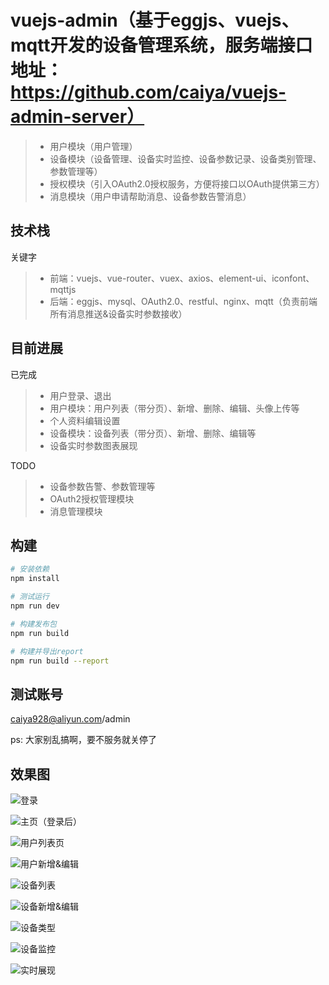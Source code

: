 # vuejs-admin（基于eggjs、vuejs、mqtt开发的设备管理系统，服务端接口地址：https://github.com/caiya/vuejs-admin-server）

> * 用户模块（用户管理）
> * 设备模块（设备管理、设备实时监控、设备参数记录、设备类别管理、参数管理等）
> * 授权模块（引入OAuth2.0授权服务，方便将接口以OAuth提供第三方）
> * 消息模块（用户申请帮助消息、设备参数告警消息）

## 技术栈

关键字

> * 前端：vuejs、vue-router、vuex、axios、element-ui、iconfont、mqttjs
> * 后端：eggjs、mysql、OAuth2.0、restful、nginx、mqtt（负责前端所有消息推送&设备实时参数接收）

## 目前进展

已完成

> * 用户登录、退出
> * 用户模块：用户列表（带分页）、新增、删除、编辑、头像上传等
> * 个人资料编辑设置
> * 设备模块：设备列表（带分页）、新增、删除、编辑等
> * 设备实时参数图表展现

TODO

> * 设备参数告警、参数管理等
> * OAuth2授权管理模块
> * 消息管理模块

## 构建

``` bash
# 安装依赖
npm install

# 测试运行
npm run dev

# 构建发布包
npm run build

# 构建并导出report
npm run build --report
```

## 测试账号

caiya928@aliyun.com/admin

ps: 大家别乱搞啊，要不服务就关停了

## 效果图

![登录](https://raw.githubusercontent.com/caiya/imgs/2a33e9a186536903ac75bcae5cffb9274876462f/dev-login.png)

![主页（登录后）](https://raw.githubusercontent.com/caiya/imgs/2a33e9a186536903ac75bcae5cffb9274876462f/dev-main.png)

![用户列表页](https://raw.githubusercontent.com/caiya/imgs/2a33e9a186536903ac75bcae5cffb9274876462f/dev-users.png)

![用户新增&编辑](https://raw.githubusercontent.com/caiya/imgs/2a33e9a186536903ac75bcae5cffb9274876462f/dev-user-add.png)

![设备列表](https://raw.githubusercontent.com/caiya/imgs/2a33e9a186536903ac75bcae5cffb9274876462f/dev-devices.png)

![设备新增&编辑](https://raw.githubusercontent.com/caiya/imgs/2a33e9a186536903ac75bcae5cffb9274876462f/dev-device-edit.png)

![设备类型](https://raw.githubusercontent.com/caiya/imgs/2a33e9a186536903ac75bcae5cffb9274876462f/dev-devtypes.png)

![设备监控](https://raw.githubusercontent.com/caiya/imgs/41f4765c49f7f1f93fed35b3a2099c8e16f1ba93/s-11.png)

![实时展现](https://raw.githubusercontent.com/caiya/imgs/41f4765c49f7f1f93fed35b3a2099c8e16f1ba93/s-22.png)

